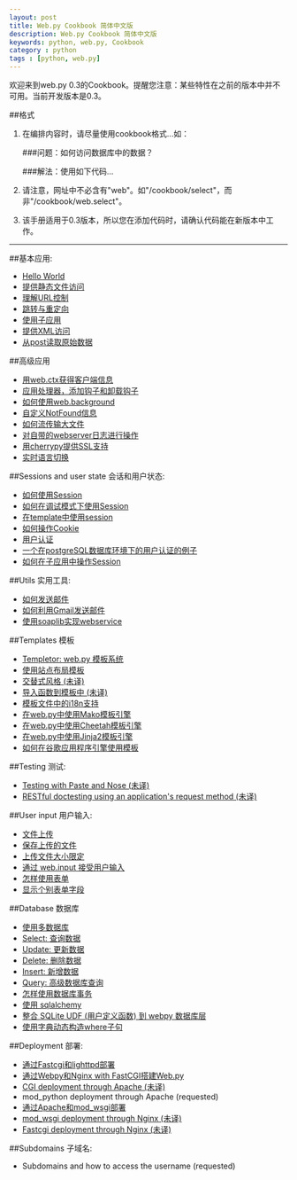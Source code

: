 ```yaml
---
layout: post
title: Web.py Cookbook 简体中文版
description: Web.py Cookbook 简体中文版
keywords: python, web.py, Cookbook
category : python
tags : [python, web.py]
---
```


欢迎来到web.py 0.3的Cookbook。提醒您注意：某些特性在之前的版本中并不可用。当前开发版本是0.3。

##格式

1. 在编排内容时，请尽量使用cookbook格式...如：
    
    ###问题：如何访问数据库中的数据？
     
    ###解法：使用如下代码...

1. 请注意，网址中不必含有"web"。如"/cookbook/select"，而非"/cookbook/web.select"。

1. 该手册适用于0.3版本，所以您在添加代码时，请确认代码能在新版本中工作。

-------------------------------------------------

##基本应用:
* [Hello World](http://justjavac.com/python/2012/04/19/webpy-cookbook-helloworld/)
* [提供静态文件访问](http://justjavac.com/python/2012/04/19/webpy-cookbook-staticfiles/)
* [理解URL控制](http://justjavac.com/python/2012/04/19/webpy-cookbook-url-handling/)
* [跳转与重定向](http://justjavac.com/python/2012/04/19/webpy-cookbook-redirect-seeother/)
* [使用子应用](http://justjavac.com/python/2012/04/19/webpy-cookbook-subapp/)
* [提供XML访问](http://justjavac.com/python/2012/04/19/webpy-cookbook-xmlfiles/)
* [从post读取原始数据](http://justjavac.com/python/2012/04/19/webpy-cookbook-postbasic/)

##高级应用
* [用web.ctx获得客户端信息](http://justjavac.com/python/2012/04/19/webpy-cookbook-ctx/)
* [应用处理器，添加钩子和卸载钩子](http://justjavac.com/python/2012/04/19/webpy-cookbook-application-processors/)
* [如何使用web.background](http://justjavac.com/python/2012/04/19/webpy-cookbook-background/)
* [自定义NotFound信息](http://justjavac.com/python/2012/04/19/webpy-cookbook-custom-notfound/)
* [如何流传输大文件](http://justjavac.com/python/2012/04/19/webpy-cookbook-streaming-large-files/)
* [对自带的webserver日志进行操作](http://justjavac.com/python/2012/04/19/webpy-cookbook-logging/)
* [用cherrypy提供SSL支持](http://justjavac.com/python/2012/04/19/webpy-cookbook-ssl/)
* [实时语言切换](http://justjavac.com/python/2012/04/19/webpy-cookbook-runtime-language-switch/)

##Sessions and user state 会话和用户状态:
* [如何使用Session](http://justjavac.com/python/2012/04/19/webpy-cookbook-sessions/)
* [如何在调试模式下使用Session](http://justjavac.com/python/2012/04/19/webpy-cookbook-session-with-reloader/)
* [在template中使用session](http://justjavac.com/python/2012/04/19/webpy-cookbook-session-in-template/)
* [如何操作Cookie](http://justjavac.com/python/2012/04/19/webpy-cookbook-cookies/)
* [用户认证](http://justjavac.com/python/2012/04/19/webpy-cookbook-userauth/)
* [一个在postgreSQL数据库环境下的用户认证的例子](http://justjavac.com/python/2012/04/19/webpy-cookbook-userauthpgsql/)
* [如何在子应用中操作Session](http://justjavac.com/python/2012/04/19/webpy-cookbook-sessions-with-subapp/)


##Utils 实用工具:
* [如何发送邮件](http://justjavac.com/python/2012/04/19/webpy-cookbook-sendmail/)
* [如何利用Gmail发送邮件](http://justjavac.com/python/2012/04/19/webpy-cookbook-sendmail-using-gmail/)
* [使用soaplib实现webservice](http://justjavac.com/python/2012/04/19/webpy-cookbook-webservice/)

##Templates 模板
* [Templetor: web.py 模板系统](http://justjavac.com/python/2012/04/19/webpy-tutorial-templetor/)
* [使用站点布局模板](http://justjavac.com/python/2012/04/19/webpy-cookbook-layout-template/)
* [交替式风格 (未译)](http://justjavac.com/python/2012/04/19/webpy-cookbook-alternating-style/)
* [导入函数到模板中 (未译)](http://justjavac.com/python/2012/04/19/webpy-cookbook-template-import/)
* [模板文件中的i18n支持](http://justjavac.com/python/2012/04/19/webpy-cookbook-i18n-support-in-template-file/)
* [在web.py中使用Mako模板引擎 ](http://justjavac.com/python/2012/04/19/webpy-cookbook-template-mako/)
* [在web.py中使用Cheetah模板引擎](http://justjavac.com/python/2012/04/19/webpy-cookbook-template-cheetah/)
* [在web.py中使用Jinja2模板引擎](http://justjavac.com/python/2012/04/19/webpy-cookbook-template-jinja/)
* [如何在谷歌应用程序引擎使用模板](http://justjavac.com/python/2012/04/19/webpy-cookbook-templates-on-gae/)

##Testing 测试:
* [Testing with Paste and Nose (未译)](http://justjavac.com/python/2012/04/19/webpy-cookbook-testing-with-paste-and-nose/)
* [RESTful doctesting using an application's request method (未译)](http://justjavac.com/python/2012/04/19/webpy-cookbook-restful-doctesting-using-request/)

##User input 用户输入:
* [文件上传](http://justjavac.com/python/2012/04/19/webpy-cookbook-fileupload/)
* [保存上传的文件](http://justjavac.com/python/2012/04/19/webpy-cookbook-storeupload/)
* [上传文件大小限定](http://justjavac.com/python/2012/04/19/webpy-cookbook-limiting-upload-size/)
* [通过 web.input 接受用户输入](http://justjavac.com/python/2012/04/19/webpy-cookbook-input/)
* [怎样使用表单](http://justjavac.com/python/2012/04/19/webpy-cookbook-forms/)
* [显示个别表单字段](http://justjavac.com/python/2012/04/19/webpy-cookbook-form-fields/)

##Database 数据库
* [使用多数据库](http://justjavac.com/python/2012/04/19/webpy-cookbook-multidbs/)
* [Select: 查询数据](http://justjavac.com/python/2012/04/19/webpy-cookbook-select/)
* [Update: 更新数据 ](http://justjavac.com/python/2012/04/19/webpy-cookbook-update/)
* [Delete: 删除数据](http://justjavac.com/python/2012/04/19/webpy-cookbook-delete/)
* [Insert: 新增数据](http://justjavac.com/python/2012/04/19/webpy-cookbook-insert/)
* [Query: 高级数据库查询](http://justjavac.com/python/2012/04/19/webpy-cookbook-query/)
* [怎样使用数据库事务](http://justjavac.com/python/2012/04/19/webpy-cookbook-transactions/)
* [使用 sqlalchemy](http://justjavac.com/python/2012/04/19/webpy-cookbook-sqlalchemy/)
* [整合 SQLite UDF (用户定义函数) 到 webpy 数据库层](http://justjavac.com/python/2012/04/19/webpy-cookbook-sqlite-udf/)
* [使用字典动态构造where子句](http://justjavac.com/python/2012/04/19/webpy-cookbook-where-dict/)

##Deployment 部署:
* [通过Fastcgi和lighttpd部署](http://justjavac.com/python/2012/04/19/webpy-cookbook-fastcgi-lighttpd/)
* [通过Webpy和Nginx with FastCGI搭建Web.py](http://justjavac.com/python/2012/04/19/webpy-cookbook-fastcgi-nginx/) 
* [CGI deployment through Apache (未译)](http://justjavac.com/python/2012/04/19/webpy-cookbook-cgi-apache/)
* mod_python deployment through Apache (requested)
* [通过Apache和mod_wsgi部署](http://justjavac.com/python/2012/04/19/webpy-cookbook-mod-wsgi-apache/)
* [mod_wsgi deployment through Nginx (未译)](http://justjavac.com/python/2012/04/19/webpy-cookbook-mod-wsgi-nginx/)
* [Fastcgi deployment through Nginx (未译)](http://justjavac.com/python/2012/04/19/webpy-cookbook-fastcgi-nginx/)

##Subdomains 子域名:
* Subdomains and how to access the username (requested)